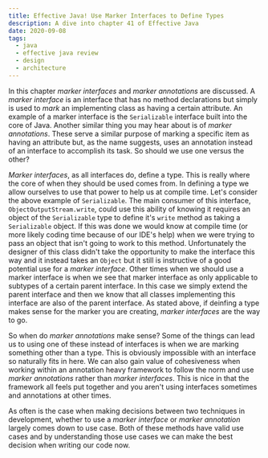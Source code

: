 ```yaml
---
title: Effective Java! Use Marker Interfaces to Define Types
description: A dive into chapter 41 of Effective Java
date: 2020-09-08
tags:
  - java
  - effective java review
  - design
  - architecture
---
```


In this chapter _marker interfaces_ and _marker annotations_ are discussed. A _marker interface_ is an interface that has no method declarations but simply is used to _mark_ an implementing class as having a certain attribute. An example of a marker interface is the `Serializable` interface built into the core of Java. Another similar thing you may hear about is of _marker annotations_. These serve a similar purpose of marking a specific item as having an attribute but, as the name suggests, uses an annotation instead of an interface to accomplish its task. So should we use one versus the other? 

_Marker interfaces_, as all interfaces do, define a type. This is really where the core of when they should be used comes from. In defining a type we allow ourselves to use that power to help us at compile time. Let's consider the above example of `Serializable`. The main consumer of this interface, `ObjectOutputStream.write`, could use this ability of knowing it requires an object of the `Serializable` type to define it's `write` method as taking a `Serializable` object. If this was done we would know at compile time (or more likely coding time because of our IDE's help) when we were trying to pass an object that isn't going to work to this method. Unfortunately the designer of this class didn't take the opportunity to make the interface this way and it instead takes an `Object` but it still is instructive of a good potential use for a _marker interface_. Other times when we should use a marker interface is when we see that marker interface as only applicable to subtypes of a certain parent interface. In this case we simply extend the parent interface and then we know that all classes implementing this interface are also of the parent interface. As stated above, if deinfing a type makes sense for the marker you are creating, _marker interfaces_ are the way to go. 

So when do _marker annotations_ make sense? Some of the things can lead us to using one of these instead of interfaces is when we are marking something other than a type. This is obviously impossible with an interface so naturally fits in here. We can also gain value of cohesiveness when working within an annotation heavy framework to follow the norm and use _marker annotations_ rather than _marker interfaces_. This is nice in that the framework all feels put together and you aren't using interfaces sometimes and annotations at other times.

As often is the case when making decisions between two techniques in development, whether to use a _marker interface_ or _marker annotation_ largely comes down to use case. Both of these methods have valid use cases and by understanding those use cases we can make the best decision when writing our code now.